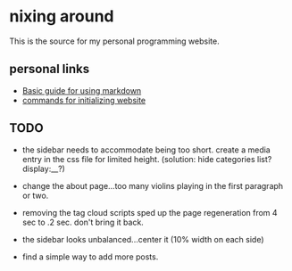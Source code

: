 # nixing around

This is the source for my personal programming website. 

## personal links

* [Basic guide for using markdown](umhau.github.io/markdown_guide)
* [commands for initializing website](umhau.github.io/initialize_website.txt)

## TODO

* the sidebar needs to accommodate being too short. create a media entry in the css file for limited height. (solution: hide categories list? display:__?)

* change the about page...too many violins playing in the first paragraph or two.

* removing the tag cloud scripts sped up the page regeneration from 4 sec to .2 sec. don't bring it back.

* the sidebar looks unbalanced...center it (10% width on each side)

* find a simple way to add more posts.
